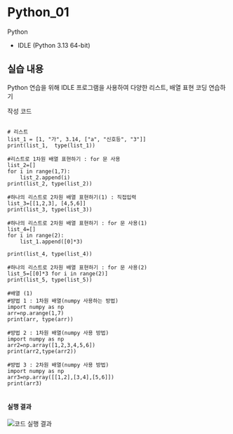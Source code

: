# Python_01
Python
- IDLE (Python 3.13 64-bit)



## 실습 내용
Python 연습을 위해 IDLE 프로그램을 사용하여 다양한 리스트, 배열 표현 코딩 연습하기



작성 코드
<pre>
<code>
# 리스트
list_1 = [1, "가", 3.14, ["a", "신호등", "3"]]
print(list_1,  type(list_1))

#리스트로 1차원 배열 표현하기 : for 문 사용
list_2=[]
for i in range(1,7):
    list_2.append(i)
print(list_2, type(list_2))

#하나의 리스트로 2차원 배열 표현하기(1) : 직접입력
list_3=[[1,2,3], [4,5,6]]
print(list_3, type(list_3))

#하나의 리스트로 2차원 배열 표현하기 : for 문 사용(1)
list_4=[]
for i in range(2):
    list_1.append([0]*3)

print(list_4, type(list_4))

#하나의 리스트로 2차원 배열 표현하기 : for 문 사용(2)
list_5=[[0]*3 for i in range(2)]
print(list_5, type(list_5))

#배열 (1)
#방법 1 : 1차원 배열(numpy 사용하는 방법)
import numpy as np
arr=np.arange(1,7)
print(arr, type(arr))

#방법 2 : 1차원 배열(numpy 사용 방법)
import numpy as np
arr2=np.array([1,2,3,4,5,6])
print(arr2,type(arr2))

#방법 3 : 2차원 배열(numpy 사용 방법)
import numpy as np
arr3=np.array([[1,2],[3,4],[5,6]])
print(arr3)
</code>
</pre>



#### 실행 결과
![코드 실행 결과](./Python/images/python_01.png)

